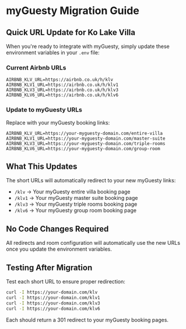 # myGuesty Migration Guide

## Quick URL Update for Ko Lake Villa

When you're ready to integrate with myGuesty, simply update these environment variables in your `.env` file:

### Current Airbnb URLs
```
AIRBNB_KLV_URL=https://airbnb.co.uk/h/klv
AIRBNB_KLV1_URL=https://airbnb.co.uk/h/klv1
AIRBNB_KLV3_URL=https://airbnb.co.uk/h/klv3
AIRBNB_KLV6_URL=https://airbnb.co.uk/h/klv6
```

### Update to myGuesty URLs
Replace with your myGuesty booking links:
```
AIRBNB_KLV_URL=https://your-myguesty-domain.com/entire-villa
AIRBNB_KLV1_URL=https://your-myguesty-domain.com/master-suite
AIRBNB_KLV3_URL=https://your-myguesty-domain.com/triple-rooms
AIRBNB_KLV6_URL=https://your-myguesty-domain.com/group-room
```

## What This Updates

The short URLs will automatically redirect to your new myGuesty links:
- `/klv` → Your myGuesty entire villa booking page
- `/klv1` → Your myGuesty master suite booking page
- `/klv3` → Your myGuesty triple rooms booking page
- `/klv6` → Your myGuesty group room booking page

## No Code Changes Required

All redirects and room configuration will automatically use the new URLs once you update the environment variables.

## Testing After Migration

Test each short URL to ensure proper redirection:
```bash
curl -I https://your-domain.com/klv
curl -I https://your-domain.com/klv1
curl -I https://your-domain.com/klv3
curl -I https://your-domain.com/klv6
```

Each should return a 301 redirect to your myGuesty booking pages.